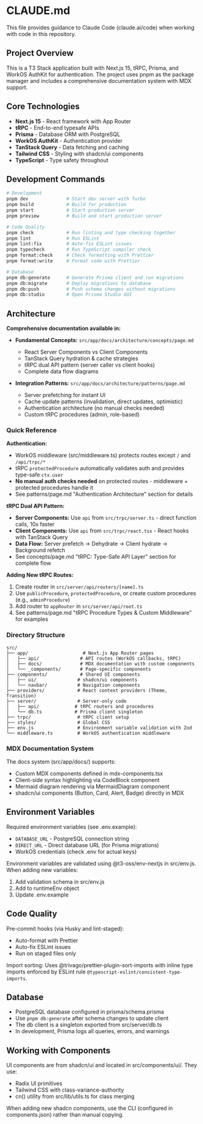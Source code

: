# CLAUDE.md

This file provides guidance to Claude Code (claude.ai/code) when working with code in this repository.

## Project Overview

This is a T3 Stack application built with Next.js 15, tRPC, Prisma, and WorkOS AuthKit for authentication. The project uses pnpm as the package manager and includes a comprehensive documentation system with MDX support.

## Core Technologies

- **Next.js 15** - React framework with App Router
- **tRPC** - End-to-end typesafe APIs
- **Prisma** - Database ORM with PostgreSQL
- **WorkOS AuthKit** - Authentication provider
- **TanStack Query** - Data fetching and caching
- **Tailwind CSS** - Styling with shadcn/ui components
- **TypeScript** - Type safety throughout

## Development Commands

```bash
# Development
pnpm dev              # Start dev server with Turbo
pnpm build            # Build for production
pnpm start            # Start production server
pnpm preview          # Build and start production server

# Code Quality
pnpm check            # Run linting and type checking together
pnpm lint             # Run ESLint
pnpm lint:fix         # Auto-fix ESLint issues
pnpm typecheck        # Run TypeScript compiler check
pnpm format:check     # Check formatting with Prettier
pnpm format:write     # Format code with Prettier

# Database
pnpm db:generate      # Generate Prisma client and run migrations
pnpm db:migrate       # Deploy migrations to database
pnpm db:push          # Push schema changes without migrations
pnpm db:studio        # Open Prisma Studio GUI
```

## Architecture

**Comprehensive documentation available in:**

- **Fundamental Concepts:** `src/app/docs/architecture/concepts/page.md`
  - React Server Components vs Client Components
  - TanStack Query hydration & cache strategies
  - tRPC dual API pattern (server caller vs client hooks)
  - Complete data flow diagrams

- **Integration Patterns:** `src/app/docs/architecture/patterns/page.md`
  - Server prefetching for instant UI
  - Cache update patterns (invalidation, direct updates, optimistic)
  - Authentication architecture (no manual checks needed)
  - Custom tRPC procedures (admin, role-based)

### Quick Reference

**Authentication:**

- WorkOS middleware (src/middleware.ts) protects routes except `/` and `/api/trpc/*`
- tRPC `protectedProcedure` automatically validates auth and provides type-safe `ctx.user`
- **No manual auth checks needed** on protected routes - middleware + protected procedures handle it
- See patterns/page.md "Authentication Architecture" section for details

**tRPC Dual API Pattern:**

- **Server Components:** Use `api` from `src/trpc/server.ts` - direct function calls, 10x faster
- **Client Components:** Use `api` from `src/trpc/react.tsx` - React hooks with TanStack Query
- **Data Flow:** Server prefetch → Dehydrate → Client hydrate → Background refetch
- See concepts/page.md "tRPC: Type-Safe API Layer" section for complete flow

**Adding New tRPC Routes:**

1. Create router in `src/server/api/routers/[name].ts`
2. Use `publicProcedure`, `protectedProcedure`, or create custom procedures (e.g., `adminProcedure`)
3. Add router to `appRouter` in `src/server/api/root.ts`
4. See patterns/page.md "tRPC Procedure Types & Custom Middleware" for examples

### Directory Structure

```
src/
├── app/                    # Next.js App Router pages
│   ├── api/               # API routes (WorkOS callbacks, tRPC)
│   ├── docs/              # MDX documentation with custom components
│   └── _components/       # Page-specific components
├── components/            # Shared UI components
│   ├── ui/               # shadcn/ui components
│   └── navbar/           # Navigation components
├── providers/            # React context providers (Theme, Transition)
├── server/               # Server-only code
│   ├── api/             # tRPC routers and procedures
│   └── db.ts            # Prisma client singleton
├── trpc/                 # tRPC client setup
├── styles/               # Global CSS
├── env.js                # Environment variable validation with Zod
└── middleware.ts         # WorkOS authentication middleware
```

### MDX Documentation System

The docs system (src/app/docs/) supports:

- Custom MDX components defined in mdx-components.tsx
- Client-side syntax highlighting via CodeBlock component
- Mermaid diagram rendering via MermaidDiagram component
- shadcn/ui components (Button, Card, Alert, Badge) directly in MDX

## Environment Variables

Required environment variables (see .env.example):

- `DATABASE_URL` - PostgreSQL connection string
- `DIRECT_URL` - Direct database URL (for Prisma migrations)
- WorkOS credentials (check .env for actual keys)

Environment variables are validated using @t3-oss/env-nextjs in src/env.js. When adding new variables:

1. Add validation schema in src/env.js
2. Add to runtimeEnv object
3. Update .env.example

## Code Quality

Pre-commit hooks (via Husky and lint-staged):

- Auto-format with Prettier
- Auto-fix ESLint issues
- Run on staged files only

Import sorting: Uses @trivago/prettier-plugin-sort-imports with inline type imports enforced by ESLint rule `@typescript-eslint/consistent-type-imports`.

## Database

- PostgreSQL database configured in prisma/schema.prisma
- Use `pnpm db:generate` after schema changes to update client
- The db client is a singleton exported from src/server/db.ts
- In development, Prisma logs all queries, errors, and warnings

## Working with Components

UI components are from shadcn/ui and located in src/components/ui/. They use:

- Radix UI primitives
- Tailwind CSS with class-variance-authority
- cn() utility from src/lib/utils.ts for class merging

When adding new shadcn components, use the CLI (configured in components.json) rather than manual copying.

